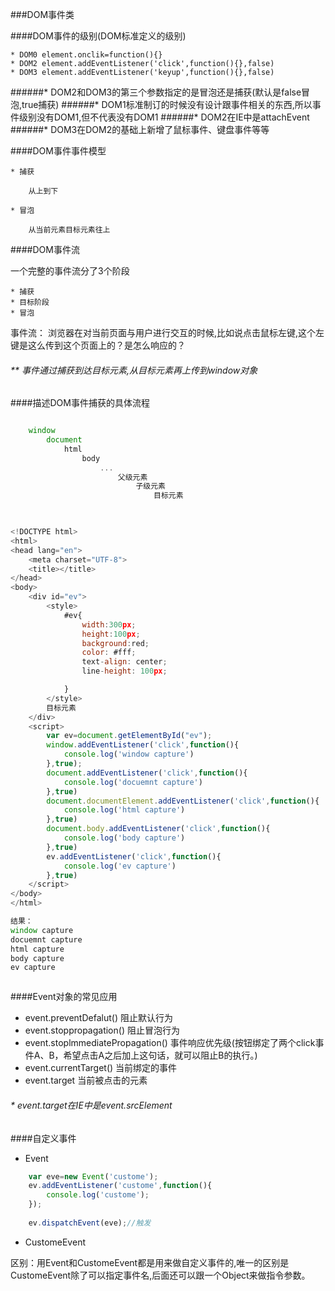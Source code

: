 ###DOM事件类


####DOM事件的级别(DOM标准定义的级别)

    * DOM0 element.onclik=function(){}
    * DOM2 element.addEventListener('click',function(){},false)
    * DOM3 element.addEventListener('keyup',function(){},false)
    
######* DOM2和DOM3的第三个参数指定的是冒泡还是捕获(默认是false冒泡,true捕获)
######* DOM1标准制订的时候没有设计跟事件相关的东西,所以事件级别没有DOM1,但不代表没有DOM1
######* DOM2在IE中是attachEvent
######* DOM3在DOM2的基础上新增了鼠标事件、键盘事件等等

####DOM事件事件模型
    
    * 捕获
    
        从上到下
        
    * 冒泡
    
        从当前元素目标元素往上
        
####DOM事件流

   一个完整的事件流分了3个阶段
    
    * 捕获
    * 目标阶段
    * 冒泡
    
事件流：
     浏览器在对当前页面与用户进行交互的时候,比如说点击鼠标左键,这个左键是这么传到这个页面上的？是怎么响应的？
    
    
 ###### ** 事件通过捕获到达目标元素,从目标元素再上传到window对象

####描述DOM事件捕获的具体流程

```js

    window
        document
            html
                body
                    ...
                        父级元素
                            子级元素
                                目标元素
    
```

```js

<!DOCTYPE html>
<html>
<head lang="en">
    <meta charset="UTF-8">
    <title></title>
</head>
<body>
    <div id="ev">
        <style>
            #ev{
                width:300px;
                height:100px;
                background:red;
                color: #fff;
                text-align: center;
                line-height: 100px;

            }
        </style>
        目标元素
    </div>
    <script>
        var ev=document.getElementById("ev");
        window.addEventListener('click',function(){
            console.log('window capture')
        },true);
        document.addEventListener('click',function(){
            console.log('docuemnt capture')
        },true)
        document.documentElement.addEventListener('click',function(){
            console.log('html capture')
        },true)
        document.body.addEventListener('click',function(){
            console.log('body capture')
        },true)
        ev.addEventListener('click',function(){
            console.log('ev capture')
        },true)
    </script>
</body>
</html>

结果：
window capture
docuemnt capture
html capture
body capture
ev capture



```

####Event对象的常见应用


* event.preventDefalut()                阻止默认行为
* event.stoppropagation()               阻止冒泡行为
* event.stoplmmediatePropagation()      事件响应优先级(按钮绑定了两个click事件A、B，希望点击A之后加上这句话，就可以阻止B的执行。)
* event.currentTarget()                 当前绑定的事件
* event.target                          当前被点击的元素
    
###### * event.target在IE中是event.srcElement

####自定义事件

* Event

```js
    var eve=new Event('custome');
    ev.addEventListener('custome',function(){
        console.log('custome');
    });
    
    ev.dispatchEvent(eve);//触发

```
*  CustomeEvent

区别：用Event和CustomeEvent都是用来做自定义事件的,唯一的区别是
  CustomeEvent除了可以指定事件名,后面还可以跟一个Object来做指令参数。